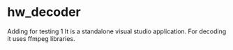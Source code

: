 # hw_decoder
Adding for testing 1
It is a standalone visual studio application. For decoding it uses ffmpeg libraries.

